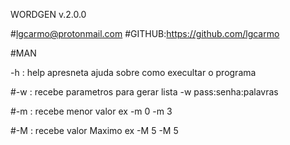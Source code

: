 WORDGEN v.2.0.0

#lgcarmo@protonmail.com
#GITHUB:https://github.com/lgcarmo


#MAN

-h : help apresneta ajuda sobre como execultar o programa

#-w : recebe parametros para gerar lista
      -w pass:senha:palavras
      
#-m : recebe menor valor ex -m 0
      -m 3
     
#-M : recebe valor Maximo ex -M 5
      -M 5

